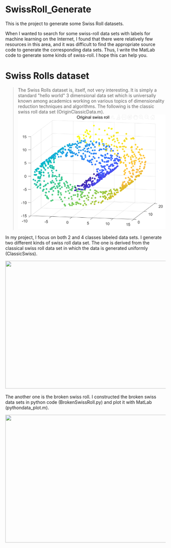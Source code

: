 # SwissRoll_Generate
This is the project to generate some Swiss Roll datasets. </br>

When I wanted to search for some swiss-roll data sets with labels for machine learning on the Internet, I found that there were relatively few resources in this area, and it was difficult to find the appropriate source code to generate the corresponding data sets. Thus, I write the MatLab code to generate some kinds of swiss-roll. I hope this can help you.</br>   

# Swiss Rolls dataset
> The Swiss Rolls dataset is, itself, not very interesting. It is simply a standard "hello world" 3 dimensional data set which is universally known among academics working on various topics of dimensionality reduction techniques and algorithms.
The following is the classic swiss roll data set (OriginClassicData.m). 
![Image text](https://github.com/TT159/SwissRoll_Generate/blob/86cc2cecdcb6f08ebb3f06e487e7a45e80e998b9/img_datasets/OriginSwiss.png)

In my project, I focus on both 2 and 4 classes labeled data sets. I generate two different kinds of swiss roll data set. The one is derived from the classical swiss roll data set in which the data is generated uniformly (ClassicSwiss). 
<div align=center><img width="600" height="400" src="https://user-images.githubusercontent.com/62274799/144723644-9b92084e-4bb3-49c2-bd8a-14599af4a966.png"/></div>  

The another one is the broken swiss roll. I constructed the broken swiss data sets in python code (BrokenSwissRoll.py) and plot it with MatLab (pythondata_plot.m).
<div align=center><img width="600" height="400" src="https://user-images.githubusercontent.com/62274799/144723644-9b92084e-4bb3-49c2-bd8a-14599af4a966.png"/></div>  

